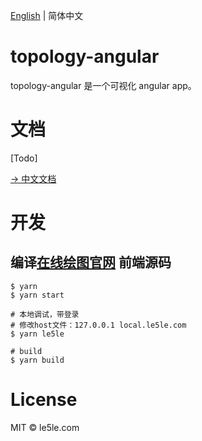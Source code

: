 [English](./README.md) | 简体中文

# topology-angular

topology-angular 是一个可视化 angular app。

# 文档

[Todo]

[→ 中文文档](https://www.yuque.com/alsmile/topology/about)

# 开发

## 编译[在线绘图官网](https://topology.le5le.com) 前端源码

```
$ yarn
$ yarn start

# 本地调试，带登录
# 修改host文件：127.0.0.1 local.le5le.com
$ yarn le5le

# build
$ yarn build

```

# License

MIT © le5le.com
